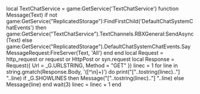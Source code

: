 local TextChatService = game:GetService('TextChatService')
function Message(Text)
    if not game:GetService("ReplicatedStorage"):FindFirstChild('DefaultChatSystemChatEvents') then
        game:GetService("TextChatService").TextChannels.RBXGeneral:SendAsync(Text)
    else
        game:GetService("ReplicatedStorage").DefaultChatSystemChatEvents.SayMessageRequest:FireServer(Text, 'All')
    end
end
local Request = http_request or request or HttpPost or syn.request
local Response = Request({
    Url = _G.URLSTRING,
    Method = "GET"
})
linec = 1
for line in string.gmatch(Response.Body, '([^\n]+)') do
    print("["..tostring(linec).."] "..line)
    if _G.SHOWLINES then
        Message("["..tostring(linec).."] "..line)
    else
        Message(line)
    end
    wait(3)
    linec = linec + 1
end
